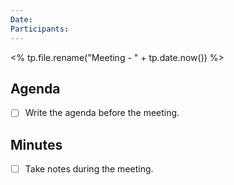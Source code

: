 ```yaml
---
Date: 
Participants:
---
```

<% tp.file.rename("Meeting - " + tp.date.now()) %>
## Agenda
- [ ] Write the agenda before the meeting.
 
## Minutes
- [ ] Take notes during the meeting.

